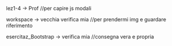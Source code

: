 lez1-4 -> Prof
    //per capire js modali
    
workspace -> vecchia verifica mia
    //per prendermi img e guardare riferimento

esercitaz_Bootstrap -> verifica mia
    //consegna vera e propria
